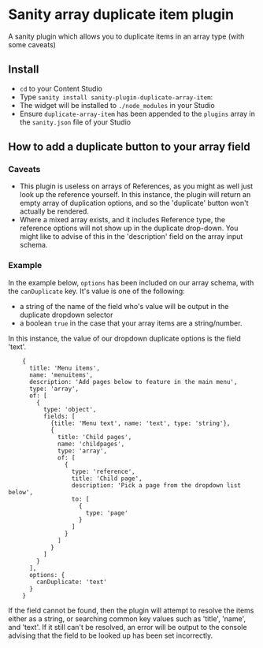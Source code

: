 # Sanity array duplicate item plugin

A sanity plugin which allows you to duplicate items in an array type (with some caveats)

## Install

- `cd` to your Content Studio
- Type `sanity install sanity-plugin-duplicate-array-item`:
- The widget will be installed to `./node_modules` in your Studio
- Ensure `duplicate-array-item` has been appended to the `plugins` array in the `sanity.json` file of your Studio

## How to add a duplicate button to your array field

### Caveats
- This plugin is useless on arrays of References, as you might as well just look up the reference yourself. In this instance, the plugin will return an empty array of duplication options, and so the 'duplicate' button won't actually be rendered.
- Where a mixed array exists, and it includes Reference type, the reference options will not show up in the duplicate drop-down. You might like to advise of this in the 'description' field on the array input schema.

### Example
In the example below, `options` has been included on our array schema, with the `canDuplicate` key. It's value is one of the following:
- a string of the name of the field who's value will be output in the duplicate dropdown selector
- a boolean `true` in the case that your array items are a string/number.

In this instance, the value of our dropdown duplicate options is the field 'text'.
```
    {
      title: 'Menu items',
      name: 'menuitems',
      description: 'Add pages below to feature in the main menu',
      type: 'array',
      of: [
        {
          type: 'object',
          fields: [
            {title: 'Menu text', name: 'text', type: 'string'},
            {
              title: 'Child pages',
              name: 'childpages',
              type: 'array',
              of: [
                {
                  type: 'reference',
                  title: 'Child page',
                  description: 'Pick a page from the dropdown list below',
                  to: [
                    {
                      type: 'page'
                    }
                  ]
                }
              ]
            }
          ]
        }
      ],
      options: {
        canDuplicate: 'text'
      }
    }
```

If the field cannot be found, then the plugin will attempt to resolve the items either as a string, or searching common key values such as 'title', 'name', and 'text'. If it still can't be resolved, an error will be output to the console advising that the field to be looked up has been set incorrectly.